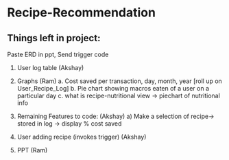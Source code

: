 # Recipe-Recommendation
## Things left in project:
Paste ERD in ppt,
Send trigger code

1. User log table (Akshay)
2. Graphs (Ram)
a. Cost saved per transaction, day, month, year [roll up on User_Recipe_Log] 
b. Pie chart showing macros eaten of a user on a particular day
c. what is recipe-nutritional view -> piechart of nutritional info

3. Remaining Features to code: (Akshay)
a) Make a selection of recipe-> stored in log -> display % cost saved

4. User adding recipe (invokes trigger) (Akshay)

5. PPT (Ram)
